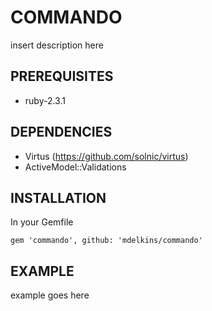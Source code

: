 # COMMANDO

insert description here

## PREREQUISITES
* ruby-2.3.1

## DEPENDENCIES
* Virtus (https://github.com/solnic/virtus)
* ActiveModel::Validations

## INSTALLATION
In your Gemfile

```
gem 'commando', github: 'mdelkins/commando'
```

## EXAMPLE
example goes here
